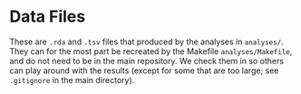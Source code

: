 # Data Files

These are `.rda` and `.tsv` files that produced by the analyses in `analyses/`.
They can for the most part be recreated by the Makefile `analyses/Makefile`,
and do not need to be in the main repository. We check them in so others can
play around with the results (except for some that are too large; see
`.gitignore` in the main directory).
